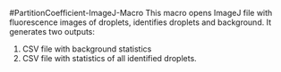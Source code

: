#PartitionCoefficient-ImageJ-Macro
This macro opens ImageJ file with fluorescence images of droplets, 
identifies droplets and background. It generates two outputs:
1. CSV file with background statistics
2. CSV file with statistics of all identified droplets.
